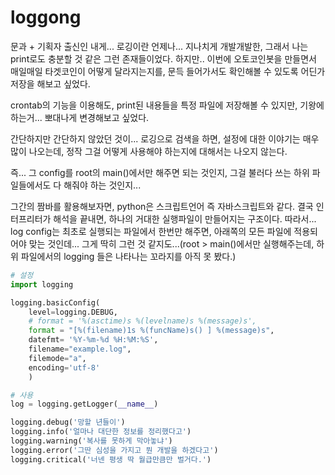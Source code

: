 # loggong

문과 + 기획자 출신인 내게... 로깅이란 언제나... 지나치게 개발개발한, 그래서 나는 print로도 충분할 것 같은 그런 존재들이었다. 하지만.. 이번에 오토코인봇을 만들면서 매일매일 타겟코인이 어떻게 달라지는지를, 문득 들어가서도 확인해볼 수 있도록 어딘가 저장을 해보고 싶었다.

crontab의 기능을 이용해도, print된 내용들을 특정 파일에 저장해볼 수 있지만, 기왕에 하는거... 뽀대나게 변경해보고 싶었다. 

간단하지만 간단하지 않았던 것이... 로깅으로 검색을 하면, 설정에 대한 이야기는 매우 많이 나오는데, 정작 그걸 어떻게 사용해야 하는지에 대해서는 나오지 않는다. 

즉... 그 config를 root의 main()에서만 해주면 되는 것인지, 그걸 불러다 쓰는 하위 파일들에서도 다 해줘야 하는 것인지... 

그간의 짬바를 활용해보자면, python은 스크립트언어 즉 자바스크립트와 같다. 결국 인터프리터가 해석을 끝내면, 하나의 거대한 실행파일이 만들어지는 구조이다. 따라서... log config는 최초로 실행되는 파일에서 한번만 해주면, 아래쪽의 모든 파일에 적용되어야 맞는 것인데... 그게 딱히 그런 것 같지도...(root > main()에서만 실행해주는데, 하위 파일에서의 logging 들은 나타나는 꼬라지를 아직 못 봤다.)

```python
# 설정
import logging

logging.basicConfig(
    level=logging.DEBUG, 
    # format = '%(asctime)s %(levelname)s %(message)s',
    format = "[%(filename)1s %(funcName)s() ] %(message)s",
    datefmt= '%Y-%m-%d %H:%M:%S',
    filename="example.log", 
    filemode="a", 
    encoding='utf-8'
    )

# 사용
log = logging.getLogger(__name__)

logging.debug('망할 년들이')    
logging.info('얼마나 대단한 정보를 정리했다고')    
logging.warning('복사를 못하게 막아놓냐')
logging.error('그딴 심성을 가지고 뭔 개발을 하겠다고')
logging.critical('너넨 평생 딱 월급만큼만 벌거다.')

```